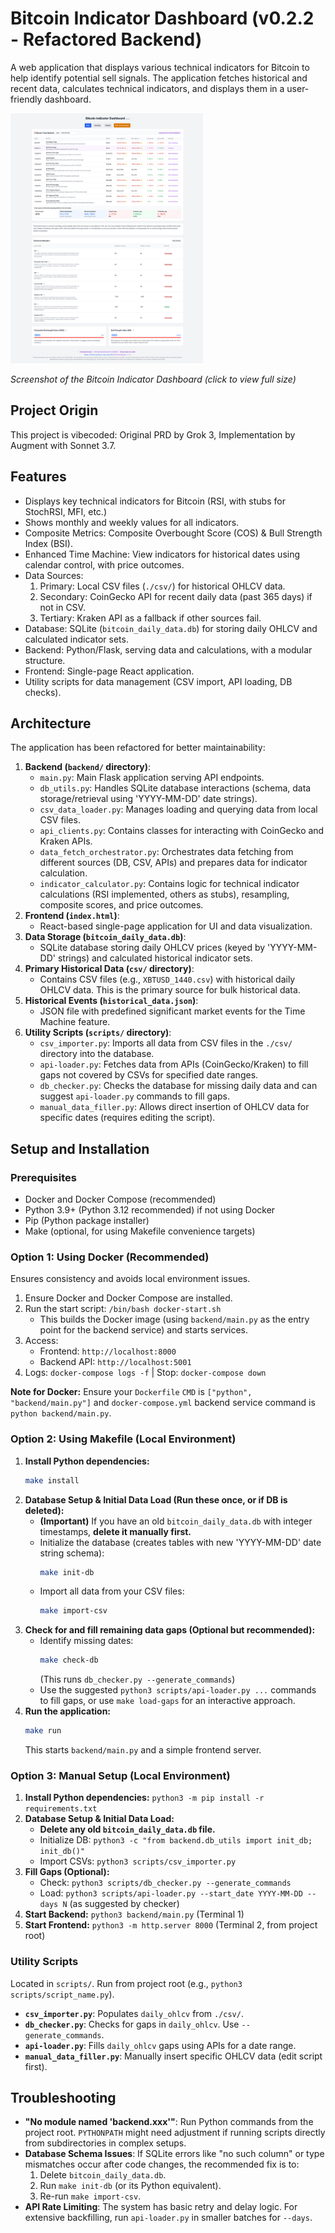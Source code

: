 # Bitcoin Indicator Dashboard (v0.2.2 - Refactored Backend)

A web application that displays various technical indicators for Bitcoin to help identify potential sell signals. The application fetches historical and recent data, calculates technical indicators, and displays them in a user-friendly dashboard.

<a href="btc-rsis.png" target="_blank">
  <img src="btc-rsis.png" alt="Bitcoin Indicator Dashboard Screenshot" height="400" />
</a>

*Screenshot of the Bitcoin Indicator Dashboard (click to view full size)*

## Project Origin
This project is vibecoded: Original PRD by Grok 3, Implementation by Augment with Sonnet 3.7.

## Features
- Displays key technical indicators for Bitcoin (RSI, with stubs for StochRSI, MFI, etc.)
- Shows monthly and weekly values for all indicators.
- Composite Metrics: Composite Overbought Score (COS) & Bull Strength Index (BSI).
- Enhanced Time Machine: View indicators for historical dates using calendar control, with price outcomes.
- Data Sources:
    1.  Primary: Local CSV files (`./csv/`) for historical OHLCV data.
    2.  Secondary: CoinGecko API for recent daily data (past 365 days) if not in CSV.
    3.  Tertiary: Kraken API as a fallback if other sources fail.
- Database: SQLite (`bitcoin_daily_data.db`) for storing daily OHLCV and calculated indicator sets.
- Backend: Python/Flask, serving data and calculations, with a modular structure.
- Frontend: Single-page React application.
- Utility scripts for data management (CSV import, API loading, DB checks).

## Architecture

The application has been refactored for better maintainability:

1.  **Backend (`backend/` directory)**:
    *   `main.py`: Main Flask application serving API endpoints.
    *   `db_utils.py`: Handles SQLite database interactions (schema, data storage/retrieval using 'YYYY-MM-DD' date strings).
    *   `csv_data_loader.py`: Manages loading and querying data from local CSV files.
    *   `api_clients.py`: Contains classes for interacting with CoinGecko and Kraken APIs.
    *   `data_fetch_orchestrator.py`: Orchestrates data fetching from different sources (DB, CSV, APIs) and prepares data for indicator calculation.
    *   `indicator_calculator.py`: Contains logic for technical indicator calculations (RSI implemented, others as stubs), resampling, composite scores, and price outcomes.
2.  **Frontend (`index.html`)**:
    *   React-based single-page application for UI and data visualization.
3.  **Data Storage (`bitcoin_daily_data.db`)**:
    *   SQLite database storing daily OHLCV prices (keyed by 'YYYY-MM-DD' strings) and calculated historical indicator sets.
4.  **Primary Historical Data (`csv/` directory)**:
    *   Contains CSV files (e.g., `XBTUSD_1440.csv`) with historical daily OHLCV data. This is the primary source for bulk historical data.
5.  **Historical Events (`historical_data.json`)**:
    *   JSON file with predefined significant market events for the Time Machine feature.
6.  **Utility Scripts (`scripts/` directory)**:
    *   `csv_importer.py`: Imports all data from CSV files in the `./csv/` directory into the database.
    *   `api-loader.py`: Fetches data from APIs (CoinGecko/Kraken) to fill gaps not covered by CSVs for specified date ranges.
    *   `db_checker.py`: Checks the database for missing daily data and can suggest `api-loader.py` commands to fill gaps.
    *   `manual_data_filler.py`: Allows direct insertion of OHLCV data for specific dates (requires editing the script).

## Setup and Installation

### Prerequisites
- Docker and Docker Compose (recommended)
- Python 3.9+ (Python 3.12 recommended) if not using Docker
- Pip (Python package installer)
- Make (optional, for using Makefile convenience targets)

### Option 1: Using Docker (Recommended)
Ensures consistency and avoids local environment issues.
1.  Ensure Docker and Docker Compose are installed.
2.  Run the start script: `/bin/bash docker-start.sh`
    *   This builds the Docker image (using `backend/main.py` as the entry point for the backend service) and starts services.
3.  Access:
    *   Frontend: `http://localhost:8000`
    *   Backend API: `http://localhost:5001`
4.  Logs: `docker-compose logs -f` | Stop: `docker-compose down`

**Note for Docker:** Ensure your `Dockerfile` `CMD` is `["python", "backend/main.py"]` and `docker-compose.yml` backend service command is `python backend/main.py`.

### Option 2: Using Makefile (Local Environment)
1.  **Install Python dependencies:**
    ```bash
    make install
    ```
2.  **Database Setup & Initial Data Load (Run these once, or if DB is deleted):**
    *   **(Important)** If you have an old `bitcoin_daily_data.db` with integer timestamps, **delete it manually first.**
    *   Initialize the database (creates tables with new 'YYYY-MM-DD' date string schema):
        ```bash
        make init-db
        ```
    *   Import all data from your CSV files:
        ```bash
        make import-csv
        ```
3.  **Check for and fill remaining data gaps (Optional but recommended):**
    *   Identify missing dates:
        ```bash
        make check-db 
        ``` 
        (This runs `db_checker.py --generate_commands`)
    *   Use the suggested `python3 scripts/api-loader.py ...` commands to fill gaps, or use `make load-gaps` for an interactive approach.
4.  **Run the application:**
    ```bash
    make run
    ```
    This starts `backend/main.py` and a simple frontend server.

### Option 3: Manual Setup (Local Environment)
1.  **Install Python dependencies:** `python3 -m pip install -r requirements.txt`
2.  **Database Setup & Initial Data Load:**
    *   **Delete any old `bitcoin_daily_data.db` file.**
    *   Initialize DB: `python3 -c "from backend.db_utils import init_db; init_db()"`
    *   Import CSVs: `python3 scripts/csv_importer.py`
3.  **Fill Gaps (Optional):**
    *   Check: `python3 scripts/db_checker.py --generate_commands`
    *   Load: `python3 scripts/api-loader.py --start_date YYYY-MM-DD --days N` (as suggested by checker)
4.  **Start Backend:** `python3 backend/main.py` (Terminal 1)
5.  **Start Frontend:** `python3 -m http.server 8000` (Terminal 2, from project root)

### Utility Scripts
Located in `scripts/`. Run from project root (e.g., `python3 scripts/script_name.py`).
*   **`csv_importer.py`**: Populates `daily_ohlcv` from `./csv/`.
*   **`db_checker.py`**: Checks for gaps in `daily_ohlcv`. Use `--generate_commands`.
*   **`api-loader.py`**: Fills `daily_ohlcv` gaps using APIs for a date range.
*   **`manual_data_filler.py`**: Manually insert specific OHLCV data (edit script first).

## Troubleshooting
- **"No module named 'backend.xxx'"**: Run Python commands from the project root. `PYTHONPATH` might need adjustment if running scripts directly from subdirectories in complex setups.
- **Database Schema Issues**: If SQLite errors like "no such column" or type mismatches occur after code changes, the recommended fix is to:
    1. Delete `bitcoin_daily_data.db`.
    2. Run `make init-db` (or its Python equivalent).
    3. Re-run `make import-csv`.
- **API Rate Limiting**: The system has basic retry and delay logic. For extensive backfilling, run `api-loader.py` in smaller batches for `--days`.